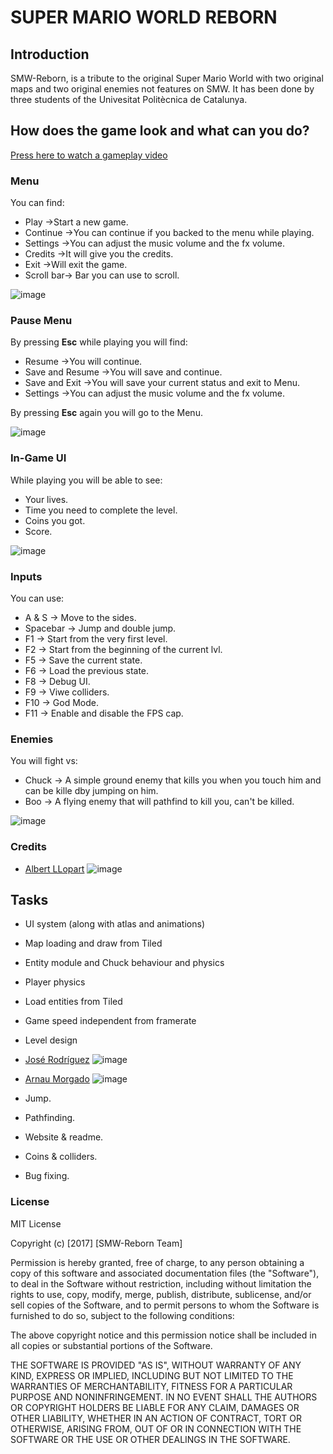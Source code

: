 # SUPER MARIO WORLD REBORN

## Introduction

SMW-Reborn, is a tribute to the original Super Mario World with two original maps and two original enemies not features on SMW. It has been done by three students of the Univesitat Politècnica de Catalunya.

## How does the game look and what can you do?

[Press here to watch a gameplay video]()

### Menu

You can find:
- Play      ->Start a new game.
- Continue  ->You can continue if you backed to the menu while playing.
- Settings  ->You can adjust the music volume and the fx volume.
- Credits   ->It will give you the credits.
- Exit      ->Will exit the game.
- Scroll bar-> Bar you can use to scroll.

![image](https://user-images.githubusercontent.com/17165192/34013324-473f39f4-e117-11e7-8cc4-bec4d11bd544.png)

### Pause Menu

By pressing **Esc** while playing you will find:

- Resume          ->You will continue.
- Save and Resume ->You will save and continue.
- Save and Exit   ->You will save your current status and exit to Menu.
- Settings        ->You can adjust the music volume and the fx volume.

By pressing **Esc** again you will go to the Menu.

![image](https://user-images.githubusercontent.com/17145449/34023181-c324daac-e143-11e7-9c42-c869b74d2cc8.png)

### In-Game UI

While playing you will be able to see:

- Your lives.
- Time you need to complete the level.
- Coins you got.
- Score.

![image](https://user-images.githubusercontent.com/17145449/34078727-4af97bda-e320-11e7-9127-123dd4e5a0a6.png)


### Inputs
 
 You can use:
 - A & S    -> Move to the sides.
 - Spacebar -> Jump and double jump.
 - F1       -> Start from the very first level.
 - F2       -> Start from the beginning of the current lvl.
 - F5       -> Save the current state.
 - F6       -> Load the previous state.
 - F8       -> Debug UI.
 - F9       -> Viwe colliders.
 - F10      -> God Mode.
 - F11      -> Enable and disable the FPS cap.

### Enemies

 You will fight vs:
 - Chuck    -> A simple ground enemy that kills you when you touch him and can be kille dby jumping on him.
 - Boo      -> A flying enemy that will pathfind to kill you, can't be killed.
 
 ![image](https://user-images.githubusercontent.com/17165192/34013528-1cb16fee-e118-11e7-9e84-1e09933f4fd7.png)

 ### Credits

- [Albert LLopart](https://github.com/albertllopart)
![image](https://user-images.githubusercontent.com/17145449/34082035-525cb216-e357-11e7-9f40-41266c4ee4c9.png)

## Tasks

- UI system (along with atlas and animations)
- Map loading and draw from Tiled
- Entity module and Chuck behaviour and physics
- Player physics
- Load entities from Tiled
- Game speed independent from framerate
- Level design

- [José Rodríguez](https://github.com/joserm45)
![image](https://user-images.githubusercontent.com/17145449/34082029-3cd632dc-e357-11e7-8d42-068bbb248db1.png)


- [Arnau Morgado](https://github.com/morgadoCV)
![image](https://user-images.githubusercontent.com/17145449/34081975-79d9af5c-e356-11e7-8528-4d8e63eb3ce9.png)

- Jump.
- Pathfinding.
- Website & readme.
- Coins & colliders.
- Bug fixing.



 ### License
 
 MIT License

Copyright (c) [2017] [SMW-Reborn Team]

Permission is hereby granted, free of charge, to any person obtaining a copy
of this software and associated documentation files (the "Software"), to deal
in the Software without restriction, including without limitation the rights
to use, copy, modify, merge, publish, distribute, sublicense, and/or sell
copies of the Software, and to permit persons to whom the Software is
furnished to do so, subject to the following conditions:

The above copyright notice and this permission notice shall be included in all
copies or substantial portions of the Software.

THE SOFTWARE IS PROVIDED "AS IS", WITHOUT WARRANTY OF ANY KIND, EXPRESS OR
IMPLIED, INCLUDING BUT NOT LIMITED TO THE WARRANTIES OF MERCHANTABILITY,
FITNESS FOR A PARTICULAR PURPOSE AND NONINFRINGEMENT. IN NO EVENT SHALL THE
AUTHORS OR COPYRIGHT HOLDERS BE LIABLE FOR ANY CLAIM, DAMAGES OR OTHER
LIABILITY, WHETHER IN AN ACTION OF CONTRACT, TORT OR OTHERWISE, ARISING FROM,
OUT OF OR IN CONNECTION WITH THE SOFTWARE OR THE USE OR OTHER DEALINGS IN THE
SOFTWARE.

 
